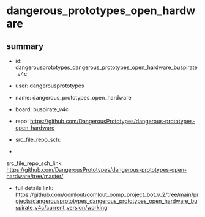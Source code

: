 # dangerous_prototypes_open_hardware
 
## summary 
* id: dangerousprototypes_dangerous_prototypes_open_hardware_buspirate_v4c
* user: dangerousprototypes
* name: dangerous_prototypes_open_hardware
* board: buspirate_v4c
* repo: https://github.com/DangerousPrototypes/dangerous-prototypes-open-hardware



* src_file_repo_sch: 
*
 src_file_repo_sch_link: https://github.com/DangerousPrototypes/dangerous-prototypes-open-hardware/tree/master/
* full details link: https://github.com/oomlout/oomlout_oomp_project_bot_v_2/tree/main/projects/dangerousprototypes_dangerous_prototypes_open_hardware_buspirate_v4c/current_version/working  






